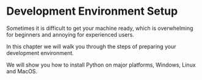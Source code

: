 # Development Environment Setup

Sometimes it is difficult to get your machine ready, which is overwhelming for beginners and annoying for experienced users.

In this chapter we will walk you through the steps of preparing your development environment.

We will show you how to install Python on major platforms, Windows, Linux and MacOS.
